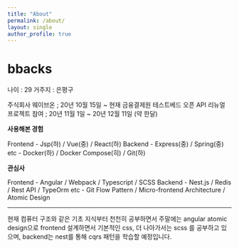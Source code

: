 ```yaml
---
title: "About"
permalink: /about/
layout: single
author_profile: true
---
```



# bbacks

나이 : 29
거주지 : 은평구


주식회사 웨이브온 ; 20년 10월 15일 ~ 현재
금융결제원 테스트베드 오픈 API 리뉴얼 프로젝트 참여 ; 20년 11월 1일 ~ 20년 12월 11일 (약 한달)


**사용해본 경험**

Frontend - Jsp(하) / Vue(중) / React(하)
Backend - Express(중) / Spring(중)
etc - Docker(하) / Docker Compose(히) / Git(하) 

**관심사**

Frontend - Angular / Webpack / Typescript / SCSS
Backend - Nest.js / Redis / Rest API / TypeOrm
etc - Git Flow Pattern / Micro-frontend Architecture / Atomic Design

<hr/>

현재 컴퓨터 구조와 같은 기초 지식부터 천천히 공부하면서 주말에는 angular atomic design으로 frontend 설계하면서 기본적인 css, 더 나아가서는 scss 를 공부하고 있으며, backend는 nest를 통해 cqrs 패턴을 학습할 예정입니다.
